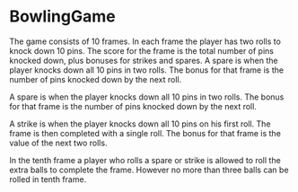# BowlingGame
The game consists of 10 frames. In each frame the player has two rolls to knock down 10 pins. The score for the frame is the total number of pins knocked down, plus bonuses for strikes and spares.  A spare is when the player knocks down all 10 pins in two rolls. The bonus for that frame is the number of pins knocked down by the next roll.

A spare is when the player knocks down all 10 pins in two rolls. The bonus for that frame is the number of pins knocked down by the next roll.

A strike is when the player knocks down all 10 pins on his first roll. The frame is then completed with a single roll. The bonus for that frame is the value of the next two rolls.

In the tenth frame a player who rolls a spare or strike is allowed to roll the extra balls to complete the frame. However no more than three balls can be rolled in tenth frame.
